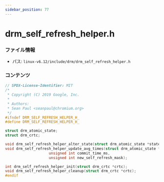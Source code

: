 ```yaml
---
sidebar_position: 77
---
```

# drm_self_refresh_helper.h

### ファイル情報

- パス: `linux-v6.12/include/drm/drm_self_refresh_helper.h`

### コンテンツ

```h
// SPDX-License-Identifier: MIT
/*
 * Copyright (C) 2019 Google, Inc.
 *
 * Authors:
 * Sean Paul <seanpaul@chromium.org>
 */
#ifndef DRM_SELF_REFRESH_HELPER_H_
#define DRM_SELF_REFRESH_HELPER_H_

struct drm_atomic_state;
struct drm_crtc;

void drm_self_refresh_helper_alter_state(struct drm_atomic_state *state);
void drm_self_refresh_helper_update_avg_times(struct drm_atomic_state *state,
					unsigned int commit_time_ms,
					unsigned int new_self_refresh_mask);

int drm_self_refresh_helper_init(struct drm_crtc *crtc);
void drm_self_refresh_helper_cleanup(struct drm_crtc *crtc);
#endif

```

